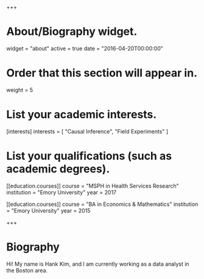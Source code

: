 +++
# About/Biography widget.
widget = "about"
active = true
date = "2016-04-20T00:00:00"

# Order that this section will appear in.
weight = 5

# List your academic interests.
[interests]
  interests = [
    "Causal Inference",
    "Field Experiments"
  ]

# List your qualifications (such as academic degrees).
[[education.courses]]
  course = "MSPH in Health Services Research"
  institution = "Emory University"
  year = 2017

[[education.courses]]
  course = "BA in Economics & Mathematics"
  institution = "Emory University"
  year = 2015
 
+++

# Biography

Hi!
My name is Hank Kim, and I am currently working as a data analyst in the Boston area. 